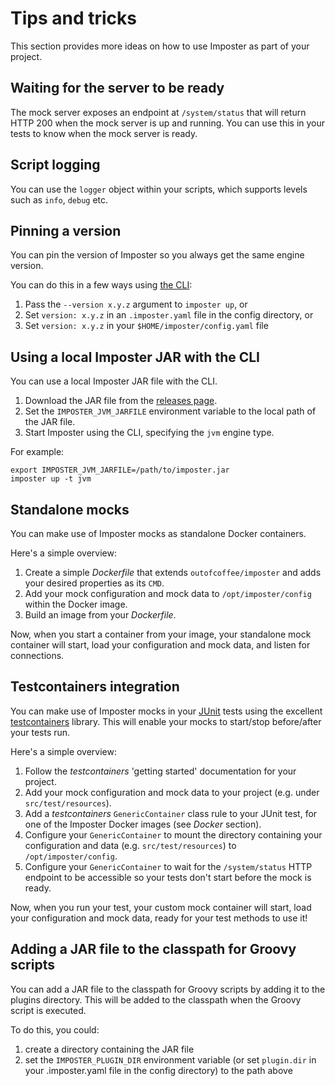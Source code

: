 # Tips and tricks

This section provides more ideas on how to use Imposter as part of your project.

## Waiting for the server to be ready

The mock server exposes an endpoint at `/system/status` that will return HTTP 200 when the mock server is up and running. You can use this in your tests to know when the mock server is ready.

## Script logging

You can use the `logger` object within your scripts, which supports levels such as `info`, `debug` etc.

## Pinning a version

You can pin the version of Imposter so you always get the same engine version.

You can do this in a few ways using [the CLI](run_imposter_cli.md):

1. Pass the `--version x.y.z` argument to `imposter up`, or
2. Set `version: x.y.z` in an `.imposter.yaml` file in the config directory, or
3. Set `version: x.y.z` in your `$HOME/imposter/config.yaml` file

## Using a local Imposter JAR with the CLI

You can use a local Imposter JAR file with the CLI. 

1. Download the JAR file from the [releases page](https://github.com/outofcoffee/imposter/releases).
2. Set the `IMPOSTER_JVM_JARFILE` environment variable to the local path of the JAR file.
3. Start Imposter using the CLI, specifying the `jvm` engine type.

For example:

    export IMPOSTER_JVM_JARFILE=/path/to/imposter.jar
    imposter up -t jvm

## Standalone mocks

You can make use of Imposter mocks as standalone Docker containers.

Here's a simple overview:

1. Create a simple _Dockerfile_ that extends `outofcoffee/imposter` and adds your desired properties as its `CMD`.
2. Add your mock configuration and mock data to `/opt/imposter/config` within the Docker image.
3. Build an image from your _Dockerfile_.

Now, when you start a container from your image, your standalone mock container will start, load your configuration and mock data, and listen for connections.

## Testcontainers integration

You can make use of Imposter mocks in your [JUnit](http://junit.org) tests using the excellent [testcontainers](http://testcontainers.org) library. This will enable your mocks to start/stop before/after your tests run.

Here's a simple overview:

1. Follow the _testcontainers_ 'getting started' documentation for your project.
2. Add your mock configuration and mock data to your project (e.g. under `src/test/resources`).
3. Add a _testcontainers_ `GenericContainer` class rule to your JUnit test, for one of the Imposter Docker images (see _Docker_ section).
4. Configure your `GenericContainer` to mount the directory containing your configuration and data (e.g. `src/test/resources`) to `/opt/imposter/config`.
5. Configure your `GenericContainer` to wait for the `/system/status` HTTP endpoint to be accessible so your tests don't start before the mock is ready.

Now, when you run your test, your custom mock container will start, load your configuration and mock data, ready for your test methods to use it!

## Adding a JAR file to the classpath for Groovy scripts

You can add a JAR file to the classpath for Groovy scripts by adding it to the plugins directory. This will be added to the classpath when the Groovy script is executed.

To do this, you could:

1. create a directory containing the JAR file
2. set the `IMPOSTER_PLUGIN_DIR` environment variable (or set `plugin.dir` in your .imposter.yaml file in the config directory) to the path above
